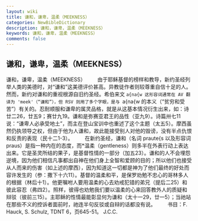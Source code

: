```yaml
---
layout: wiki
title: 谦和，谦卑，温柔（MEEKNESS）
categories: NewBibleDictionary
description: 谦和，谦卑，温柔（MEEKNESS）
keywords: 谦和，谦卑，温柔（MEEKNESS）
comments: false
---
```


## 谦和，谦卑，温柔（MEEKNESS）



谦和，谦卑，温柔（MEEKNESS）
　　由于耶稣基督的榜样和教导，新约圣经列举人类的美德时，对“谦和”这美德评价甚高。异教徒作者则较尊重自信十足的人。然而，新约对谦和的重视根源自旧约圣经。希伯来文 `a{na{w 这形容词通常在 AV 翻译为 'meek'（“谦和”），但 RSV 则用了多个字眼，是与 `a{na{w 的本义（“贫穷和受苦”）有关的。忍耐顺服和谦卑的属灵品格，就是从这基本情况衍生出来，如：诗廿二26，廿五9；赛廿九19。谦和是弥赛亚君王的品性（亚九9）。诗篇卅七11说：“谦卑人必承受地土”，而主在登山宝训中也重述了这个主题（太五5）。摩西虽然仍执领导之权，但由于他为人谦和，故此能接受别人对他的毁谤，没有半点仇恨和反责的表现（民十二1-3）。
　　在新约圣经，谦和（名词 praute{s 以及形容词 praus）是指一种内在的态度，而*温柔（gentleness）则多半在外表行动上表达出来。它是圣灵所结的果子，是基督性情的一部分（加五23）。谦和的人不会埋怨逆境，因为他们相信凡事都出自神在他们身上全智和爱顾的目的；所以他们也接受从人而来的伤害（如上述的摩西），因为知道这一切都是神为了他们最终的好处而容许发生的（参：撒下十六11）。基督的温柔和平，是保罗劝勉不忠心的哥林多人的根据（林后十1）。他更嘱咐人要用温柔的心去劝戒犯错的弟兄（提后二25）和彼此容忍（弗四2）。照样，彼得也劝勉我们要以温柔的心来回答教外人的质疑和辩驳（彼前三15）。主耶稣的性情最能彰显何为谦和（太十一29，廿一5）；当祂站在那些不义的控诉者面前时，祂连半句反驳或自辩的话都没有说。
　　书目：F. Hauck, S. Schulz, TDNT 6，页645-51。
J.C.C.




